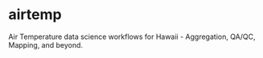 # airtemp
Air Temperature data science workflows for Hawaii - Aggregation, QA/QC, Mapping, and beyond.
